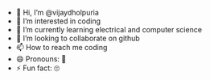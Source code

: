 - 👋 Hi, I’m @vijaydholpuria
- 👀 I’m interested in coding 
- 🌱 I’m currently learning electrical and computer science 
- 💞️ I’m looking to collaborate on github
- 📫 How to reach me coding 
- 😄 Pronouns: 🙂
- ⚡ Fun fact: 🙄

<!---
vijaydholpuria/vijaydholpuria is a ✨ special ✨ repository because its `README.md` (this file) appears on your GitHub profile.
You can click the Preview link to take a look at your changes.
--->
